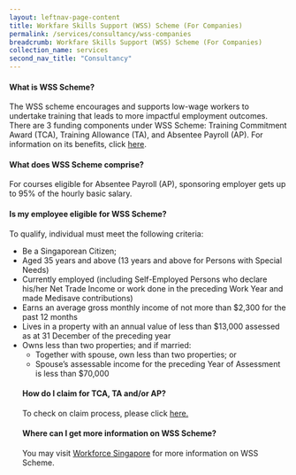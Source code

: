 ```yaml
---
layout: leftnav-page-content 
title: Workfare Skills Support (WSS) Scheme (For Companies)
permalink: /services/consultancy/wss-companies
breadcrumb: Workfare Skills Support (WSS) Scheme (For Companies)
collection_name: services
second_nav_title: "Consultancy"
---
```


<h4>What is WSS Scheme?</h4>
<p>The WSS scheme encourages and supports low-wage workers to undertake training that leads to more impactful employment outcomes. There are 3 funding components under WSS Scheme: Training Commitment Award (TCA), Training Allowance (TA), and Absentee Payroll (AP). For information on its benefits, click <a href="/documents-2021/WSG-WSS-Infosheet.pdf">here</a>.</p>

<h4>What does WSS Scheme comprise?</h4>
<p>For courses eligible for Absentee Payroll (AP), sponsoring employer gets up to 95% of the hourly basic salary.</p>

<h4>Is my employee eligible for WSS Scheme?</h4>
<p>To qualify, individual must meet the following criteria:</p>
<ul>
  <li>Be a Singaporean Citizen;</li>
  <li>Aged 35 years and above (13 years and above for Persons with Special Needs)</li>
  <li>Currently employed (including Self-Employed Persons who declare his/her Net Trade Income or work done in the preceding Work Year and made Medisave contributions)</li>
  <li>Earns an average gross monthly income of not more than $2,300 for the past 12 months</li>
  <li>Lives in a property with an annual value of less than $13,000 assessed as at 31 December of the preceding year</li>
  <li>Owns less than two properties; and if married:
  <ul>
    <li>Together with spouse, own less than two properties; or</li>
    <li>Spouse’s assessable income for the preceding Year of Assessment is less than $70,000</li>
    </ul>
    
<h4>How do I claim for TCA, TA and/or AP?</h4>
<p>To check on claim process, please click <a href="https://www.wsg.gov.sg/content/dam/ssg-wsg/wsg/programmes/wss-scheme-for-individuals/letterhead-and-infosheet-softcopy-mockup-20200615.pdf">here.</a></p>

<h4>Where can I get more information on WSS Scheme?</h4>
<p>You may visit <a href="https://www.wsg.gov.sg/programmes-and-initiatives/workfare-skills-support-scheme-individuals.html">Workforce Singapore</a> for more information on WSS Scheme.</p>
 
